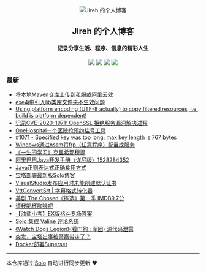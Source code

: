 <p align="center"><img alt="Jireh 的个人博客" src="https://img.hacpai.com/avatar/1532946657098_1532946825204.jpeg"></p><h2 align="center">
Jireh 的个人博客
</h2>

<h4 align="center">记录分享生活、程序、信息的精彩人生</h4>
<p align="center"><a title="Jireh 的个人博客" target="_blank" href="https://github.com/Jireh012/solo-blog"><img src="https://img.shields.io/github/last-commit/Jireh012/solo-blog.svg?style=flat-square&color=FF9900"></a>
<a title="GitHub repo size in bytes" target="_blank" href="https://github.com/Jireh012/solo-blog"><img src="https://img.shields.io/github/repo-size/Jireh012/solo-blog.svg?style=flat-square"></a>
<a title="Solo Version" target="_blank" href="https://github.com/88250/solo/releases"><img src="https://img.shields.io/badge/solo-4.3.1-f1e05a.svg?style=flat-square&color=blueviolet"></a>
<a title="Hits" target="_blank" href="https://github.com/88250/hits"><img src="https://hits.b3log.org/Jireh012/solo-blog.svg"></a></p>

### 最新

* [将本地Maven仓库上传到私服或阿里云效](https://www.lyile.cn/articles/2020/12/15/1608026194112.html)
* [exe4j中引入lib类库文件夹不生效问题](https://www.lyile.cn/articles/2020/12/15/1608019261863.html)
* [Using platform encoding (UTF-8 actually) to copy filtered resources, i.e. build is platform dependent!](https://www.lyile.cn/articles/2020/12/11/1607653217353.html)
* [记录CVE-2020-1971: OpenSSL 拒绝服务漏洞解决过程](https://www.lyile.cn/articles/2020/12/10/1607587862347.html)
* [OneHospital一个医院抢预约挂号工具](https://www.lyile.cn/articles/2020/12/10/1607569851989.html)
* [#1071 - Specified key was too long; max key length is 767 bytes](https://www.lyile.cn/articles/2020/12/02/1606893127977.html)
* [Windows通过nssm将frp（任意程序）配置成服务](https://www.lyile.cn/articles/2020/12/01/1606811304022.html)
* [《一生的学习》克里希那穆提](https://www.lyile.cn/articles/2020/11/30/1606724585825.html)
* [ 阿里巴巴Java开发手册（详尽版）1528284352](https://www.lyile.cn/articles/2020/11/27/1606458186698.html)
* [Java正则表达式正确食用方式](https://www.lyile.cn/articles/2020/11/26/1606379798134.html)
* [宝塔部署最新版Solo博客](https://www.lyile.cn/articles/2020/11/20/1605840328957.html)
* [VisualStudio发布应用时未能创建默认证书](https://www.lyile.cn/articles/2020/11/16/1605492931586.html)
* [VttConvertSrt | 字幕格式转化器](https://www.lyile.cn/articles/2020/11/13/1605259944087.html)
* [美剧 The Chosen《拣选》第一季 IMDB9.7分](https://www.lyile.cn/articles/2020/11/13/1605233276889.html)
* [请我喝杯咖啡吧](https://www.lyile.cn/treat-me-to-coffee)
* [【油盐小考】EX版格斗专场答案](https://www.lyile.cn/articles/2020/11/09/1604892512779.html)
* [Solo 集成 Valine 评论系统](https://www.lyile.cn/articles/2020/11/06/1604656094535.html)
* [《Watch Dogs Legion》(看门狗 : 军团) 源代码泄露](https://www.lyile.cn/articles/2020/11/05/1604567653048.html)
* [突发，宝塔出事被警察带走了？](https://www.lyile.cn/articles/2020/11/03/1604384402861.html)
* [Docker部署Superset](https://www.lyile.cn/articles/2020/11/03/1604372129177.html)



---

本仓库通过 [Solo](https://github.com/88250/solo) 自动进行同步更新 ❤️ 